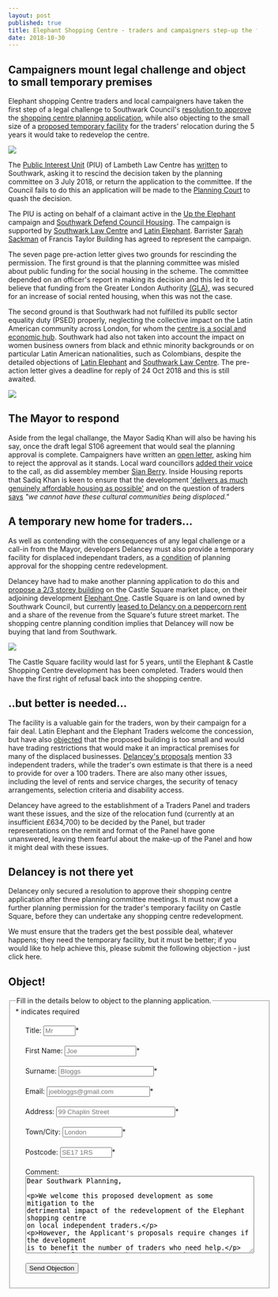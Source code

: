 ```yaml
---
layout: post
published: true 
title: Elephant Shopping Centre - traders and campaigners step-up the fight
date: 2018-10-30
---
```


## Campaigners mount legal challenge and object to small temporary premises

Elephant shopping Centre traders and local campaigners have taken the first step of a legal challenge to Southwark Council's [resolution to approve](http://moderngov.southwark.gov.uk/mgAi.aspx?ID=49413) the [shopping centre planning application](https://planning.southwark.gov.uk/online-applications/simpleSearchResults.do?action=firstPage), while also objecting to the small size of a [proposed temporary facility](http://planbuild.southwark.gov.uk/documents/?GetDocument=%7b%7b%7b!hAV0cqN%2bsOq%2febuFpH0spQ%3d%3d!%7d%7d%7d) for the traders' relocation during the 5 years it would take to redevelop the centre.

![](http://35percent.org/img/saveelephant.jpg)

The [Public Interest Unit](http://www.pilu.org.uk/paul-heron/) (PIU) of Lambeth Law Centre has [written](http://35percent.org/img/letterbeforeaction.pdf) to Southwark, asking it to rescind the decision taken by the planning committee on 3 July 2018, or return the application to the committee.  If the Council fails to do this an application will be made to the [Planning Court](https://www.gov.uk/courts-tribunals/planning-court) to quash the decision. 

The PIU is acting on behalf of a claimant active in the [Up the Elephant](https://twitter.com/UpTheElephant_) campaign and [Southwark Defend Council Housing](https://www.facebook.com/southwarkdch/).  The campaign is supported by [Southwark Law Centre](http://www.southwarklawcentre.org.uk/index.php?option=com_content&view=article&id=71&Itemid=78) and [Latin Elephant](http://latinelephant.org/).  Barrister [Sarah Sackman](https://www.ftbchambers.co.uk/barristers/sarah-sackman) of Francis Taylor Building has agreed to represent the campaign.

The seven page pre-action letter gives two grounds for rescinding the permission. The first ground is that the planning committee was misled about public funding for the social housing in the scheme. The committee depended on an officer's report in making its decision and this led it to believe that funding from the Greater London Authority [(GLA)](https://www.london.gov.uk/), was secured for an increase of social rented housing, when this was not the case.

The second ground is that Southwark had not fulfilled its publIc sector equality duty (PSED) properly, neglecting the collective impact on the Latin American community across London, for whom the [centre is a social and economic hub](http://eprints.lse.ac.uk/90160/).  Southwark had also not taken into account the impact on women business owners from black and ethnic minority backgrounds or on particular Latin American nationalities, such as Colombians, despite the detailed objections of [Latin Elephant](http://latinelephant.org/update-on-ec-relocation-strategy-le-comments/) and [Southwark Law Centre](http://planbuild.southwark.gov.uk/documents/?GetDocument=%7b%7b%7b!%2b3vgsnFhgtxRNSSWoQ1w3w%3d%3d!%7d%7d%7d). The pre-action letter gives a deadline for reply of 24 Oct 2018 and this is still awaited.

![](http://35percent.org/img/traderscomp.jpeg)

## The Mayor to respond

Aside from the legal challange, the Mayor Sadiq Khan will also be having his say, once the draft legal S106 agreement that would seal the planning approval is complete.  Campaigners have written an [open letter](https://twitter.com/UpTheElephant_), asking him to reject the approval as it stands. Local ward councillors [added their voice](https://www.southwarknews.co.uk/news/ward-councillors-call-on-sadiq-khan-to-fix-moral-and-policy-failings-in-approved-elephant-and-castle-regeneration-plans/) to the call, as did assembley member [Sian Berry](www.southwarkgreenparty.org.uk/call_in_the_elephant_decision_says_sian).  Inside Housing reports that Sadiq Khan is keen to ensure that the development ['delivers as much genuinely affordable housing as possible'](https://www.insidehousing.co.uk/news/news/khan-keen-for-elephant--castle-development-to-deliver-affordable-housing-58462) and on the question of traders [says](https://twitter.com/se1/status/1054823139421630464) _"we cannot have these cultural communities being displaced."_

## A temporary new home for traders...

As well as contending with the consequences of any legal challenge or a call-in from the Mayor, developers Delancey must also provide a temporary facility for displaced independant traders, as a [condition](http://moderngov.southwark.gov.uk/mgAi.aspx?ID=49413) of planning approval for the shopping centre redevelopment.

Delancey have had to make another planning application to do this and [propose a 2/3 storey building](http://planbuild.southwark.gov.uk/documents/?GetDocument=%7b%7b%7b!hAV0cqN%2bsOq%2febuFpH0spQ%3d%3d!%7d%7d%7d) on the Castle Square market place, on their adjoining development [Elephant One](http://35percent.org/tribeca-square/).  Castle Square is on  land owned by Southwark Council, but currently [leased to Delancy on a peppercorn rent](http://35percent.org/2016-06-26-restricted-access-elephant-park/) and a share of the revenue from the Square's future street market.  The shopping centre planning condition implies that Delancey will now be buying that land from Southwark.

![](http://35percent.org/img/tempboxpark.png)

The Castle Square facility would last for 5 years, until the Elephant & Castle Shopping Centre development has been completed. Traders would then have the first right of refusal back into the shopping centre.

## ..but better is needed...

The facility is a valuable gain for the traders, won by their campaign for a fair deal. Latin Elephant and the Elephant Traders welcome the concession, but have also [objected](https://planning.southwark.gov.uk/online-applications/applicationDetails.do?activeTab=neighbourComments&keyVal=_STHWR_DCAPR_9578882) that the proposed building is too small and would have trading restrictions that would make it an impractical premises for many of the displaced businesses. [Delancey's  proposals](http://planbuild.southwark.gov.uk/documents/?GetDocument=%7b%7b%7b!hAV0cqN%2bsOq%2febuFpH0spQ%3d%3d!%7d%7d%7d) mention 33 independent traders, while the trader's own estimate is that there is a need to provide for over a 100 traders. There are also many other issues, including the level of rents and service charges, the security of tenacy arrangements, selection criteria and disability access.

Delancey have agreed to the establishment of a Traders Panel and traders want these issues, and the size of the relocation fund (currently at an insufficient £634,700) to be decided by the Panel, but trader representations on the remit and format of the Panel have gone unanswered, leaving them fearful about the make-up of the Panel and how it might deal with these issues.

## Delancey is not there yet

Delancey only secured a resolution to approve their shopping centre application after three planning committee meetings.  It must now get a further planning permission for the trader's temporary facility on Castle Square, before they can undertake any shopping centre redevelopment. 

We must ensure that the traders get the best possible deal, whatever happens; they need the temporary facility, but it must be better; if you would like to help achieve this, please submit the following objection - just click here. 

## Object!
<form id="form5" action="https://thirtyfivepercent.herokuapp.com/" method="post">
<fieldset><legend>Fill in the details below to object to the planning application.</legend>
<div id="mc_embed_signup">
<div class="indicates-required"><span class="asterisk">*</span> indicates required</div>

<p class="first" style="margin:20px">
        <label for="name">Title:</label>
        <input type="text" name="title" id="title" size="5" placeholder="Mr" /><span class="asterisk">*</span>
  </p>

<p style="margin:20px">
        <label for="email">First Name:</label>
        <input type="text" name="firstname" id="firstname" size="15" placeholder="Joe"/><span class="asterisk">*</span>
  </p>

<p style="margin:20px">
        <label for="email">Surname:</label>
        <input type="text" name="surname" id="surname" size="21" placeholder="Bloggs"/><span class="asterisk">*</span>
  </p>

  <p style="margin:20px">
        <label for="email">Email:</label>
        <input type="text" name="email" id="email" size="23" placeholder="joebloggs@gmail.com"/><span class="asterisk">*</span>
  </p>

  <p style="margin:20px">
        <label for="address">Address:</label>
        <input type="text" name="address" id="address" size="27" placeholder="99 Chaplin Street"/><span class="asterisk">*</span>
  </p>

  <p style="margin:20px">
        <label for="address">Town/City:</label>
        <input type="text" name="city" id="city" size="12" placeholder="London"/><span class="asterisk">*</span>
  </p>

  <p style="margin:20px">
        <label for="postcode">Postcode:</label>
        <input type="text" name="postcode" id="postcode" size="10" placeholder="SE17 1RS"/><span class="asterisk">*</span>
  </p>


   <p style="margin:20px">
        <label for="message">Comment:</label>
        <textarea name="message" id="message" cols="55" rows="10">Dear Southwark Planning,

We welcome this proposed development as some mitigation to the detrimental impact of the redevelopment of the Elephant shopping centre on local independent traders.

However, the Applicant's proposals require changes if the development is to benefit the number of traders who need help.

We therefore support the comments and suggestions made by the Elephant Traders Association and Latin Elephant for improvements to the Applicant's proposals, and ask that before any planning permission is granted that the size of the facility be increased to accommodate all the displaced independent traders who require new premises and that the following should first be agreed with the traders;

-	the rents and service charge levels
-	secure tenancy arrangements
-	selection criteria, should they be needed 
-	hours of trade
-	disability access
- 	the remit and format of a Traders Panel that truly represents their interests
-	a sufficient relocation fund


Yours sincerely,
</textarea>
  </p>

  <p class="submit" style="margin:20px"><button type="submit">Send Objection</button></p>


</div>
   </fieldset>
  </form>









